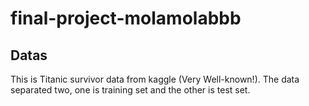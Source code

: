 # final-project-molamolabbb

## Datas
This is Titanic survivor data from kaggle (Very Well-known!).
The data separated two, one is training set and the other is test set.

